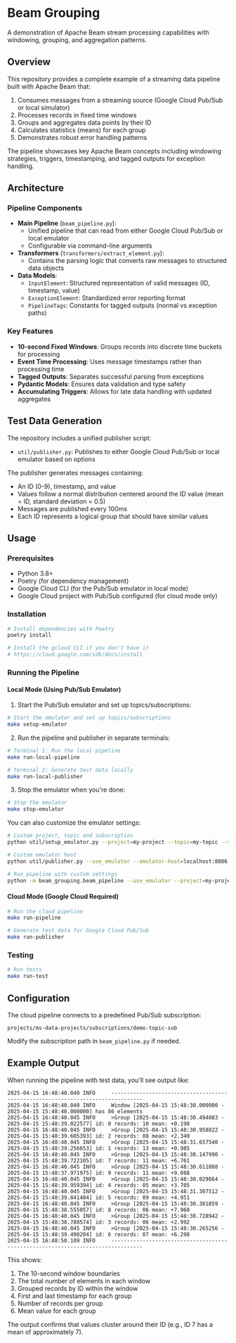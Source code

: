 # Beam Grouping

A demonstration of Apache Beam stream processing capabilities with windowing, grouping, and aggregation patterns.

## Overview

This repository provides a complete example of a streaming data pipeline built with Apache Beam that:

1. Consumes messages from a streaming source (Google Cloud Pub/Sub or local simulator)
2. Processes records in fixed time windows
3. Groups and aggregates data points by their ID
4. Calculates statistics (means) for each group
5. Demonstrates robust error handling patterns

The pipeline showcases key Apache Beam concepts including windowing strategies, triggers, timestamping, and tagged outputs for exception handling.

## Architecture

### Pipeline Components

- **Main Pipeline** (`beam_pipeline.py`): 
  - Unified pipeline that can read from either Google Cloud Pub/Sub or local emulator
  - Configurable via command-line arguments
- **Transformers** (`transformers/extract_element.py`): 
  - Contains the parsing logic that converts raw messages to structured data objects
- **Data Models**:
  - `InputElement`: Structured representation of valid messages (ID, timestamp, value)
  - `ExceptionElement`: Standardized error reporting format
  - `PipelineTags`: Constants for tagged outputs (normal vs exception paths)

### Key Features

- **10-second Fixed Windows**: Groups records into discrete time buckets for processing
- **Event Time Processing**: Uses message timestamps rather than processing time
- **Tagged Outputs**: Separates successful parsing from exceptions
- **Pydantic Models**: Ensures data validation and type safety
- **Accumulating Triggers**: Allows for late data handling with updated aggregates

## Test Data Generation

The repository includes a unified publisher script:

- `util/publisher.py`: Publishes to either Google Cloud Pub/Sub or local emulator based on options

The publisher generates messages containing:
- An ID (0-9), timestamp, and value
- Values follow a normal distribution centered around the ID value (mean = ID, standard deviation = 0.5)
- Messages are published every 100ms
- Each ID represents a logical group that should have similar values

## Usage

### Prerequisites

- Python 3.8+
- Poetry (for dependency management)
- Google Cloud CLI (for the Pub/Sub emulator in local mode)
- Google Cloud project with Pub/Sub configured (for cloud mode only)

### Installation

```bash
# Install dependencies with Poetry
poetry install

# Install the gcloud CLI if you don't have it
# https://cloud.google.com/sdk/docs/install
```

### Running the Pipeline

#### Local Mode (Using Pub/Sub Emulator)

1. Start the Pub/Sub emulator and set up topics/subscriptions:

```bash
# Start the emulator and set up topics/subscriptions
make setup-emulator
```

2. Run the pipeline and publisher in separate terminals:

```bash
# Terminal 1: Run the local pipeline
make run-local-pipeline

# Terminal 2: Generate test data locally
make run-local-publisher
```

3. Stop the emulator when you're done:

```bash
# Stop the emulator
make stop-emulator
```

You can also customize the emulator settings:

```bash
# Custom project, topic and subscription
python util/setup_emulator.py --project=my-project --topic=my-topic --subscription=my-sub

# Custom emulator host
python util/publisher.py --use_emulator --emulator-host=localhost:8086

# Run pipeline with custom settings
python -m beam_grouping.beam_pipeline --use_emulator --project=my-project --subscription=my-sub
```

#### Cloud Mode (Google Cloud Required)

```bash
# Run the cloud pipeline
make run-pipeline

# Generate test data for Google Cloud Pub/Sub
make run-publisher
```

### Testing

```bash
# Run tests
make run-test
```

## Configuration

The cloud pipeline connects to a predefined Pub/Sub subscription:
```
projects/ms-data-projects/subscriptions/demo-topic-sub
```

Modify the subscription path in `beam_pipeline.py` if needed.

## Example Output

When running the pipeline with test data, you'll see output like:

```
2025-04-15 16:48:40.040 INFO     --------------------------------------------------------------------------------
2025-04-15 16:48:40.040 INFO     Window [2025-04-15 15:48:30.000000 - 2025-04-15 15:48:40.000000] has 86 elements
2025-04-15 16:48:40.045 INFO     >Group [2025-04-15 15:48:30.494083 - 2025-04-15 15:48:39.022577] id: 0 records: 10 mean: +0.198
2025-04-15 16:48:40.045 INFO     >Group [2025-04-15 15:48:30.958822 - 2025-04-15 15:48:39.605393] id: 2 records: 08 mean: +2.349
2025-04-15 16:48:40.045 INFO     >Group [2025-04-15 15:48:31.657540 - 2025-04-15 15:48:39.256653] id: 1 records: 13 mean: +0.985
2025-04-15 16:48:40.045 INFO     >Group [2025-04-15 15:48:30.147990 - 2025-04-15 15:48:39.722105] id: 7 records: 11 mean: +6.761
2025-04-15 16:48:40.045 INFO     >Group [2025-04-15 15:48:30.611088 - 2025-04-15 15:48:37.971975] id: 9 records: 11 mean: +9.088
2025-04-15 16:48:40.045 INFO     >Group [2025-04-15 15:48:30.029664 - 2025-04-15 15:48:39.959394] id: 4 records: 05 mean: +3.705
2025-04-15 16:48:40.045 INFO     >Group [2025-04-15 15:48:31.307512 - 2025-04-15 15:48:39.841404] id: 5 records: 09 mean: +4.951
2025-04-15 16:48:40.045 INFO     >Group [2025-04-15 15:48:30.381859 - 2025-04-15 15:48:38.555057] id: 8 records: 06 mean: +7.960
2025-04-15 16:48:40.045 INFO     >Group [2025-04-15 15:48:30.728942 - 2025-04-15 15:48:38.788574] id: 3 records: 06 mean: +2.992
2025-04-15 16:48:40.045 INFO     >Group [2025-04-15 15:48:30.265256 - 2025-04-15 15:48:39.490204] id: 6 records: 07 mean: +6.298
2025-04-15 16:48:50.109 INFO     --------------------------------------------------------------------------------
```

This shows:
1. The 10-second window boundaries
2. The total number of elements in each window
3. Grouped records by ID within the window
4. First and last timestamp for each group
5. Number of records per group
6. Mean value for each group

The output confirms that values cluster around their ID (e.g., ID 7 has a mean of approximately 7).